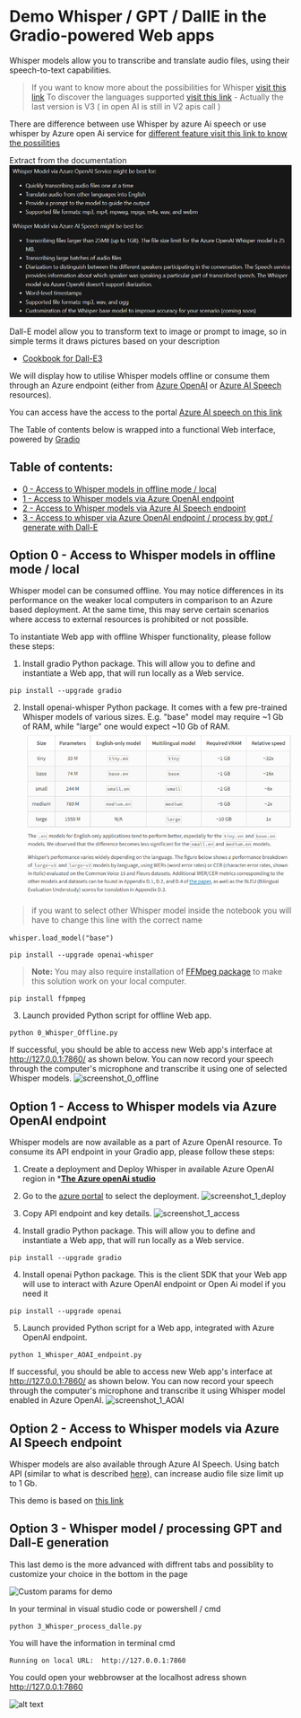 # Demo Whisper / GPT / DallE in the Gradio-powered Web apps

Whisper models allow you to transcribe and translate audio files, using their speech-to-text capabilities.
> If you want to know more about the possibilities for Whisper [visit this link](https://learn.microsoft.com/en-us/azure/ai-services/speech-service/whisper-overview)
> To discover the languages supported [visit this link](https://github.com/openai/whisper) - Actually the last version is V3 ( in open AI is still in V2 apis call )

There are difference between use Whisper by azure Ai speech or use whisper by Azure open Ai service for [different feature visit this link to know the possilities](https://learn.microsoft.com/en-us/azure/ai-services/speech-service/whisper-overview#whisper-model-via-azure-ai-speech-or-via-azure-openai-service)

Extract from the documentation
![Difference between whisper](./images/aispeechwhisper.png)


Dall-E model allow you to transform text to image or prompt to image, so in simple terms it draws pictures based on your description
- [Cookbook for Dall-E3](https://cookbook.openai.com/articles/what_is_new_with_dalle_3)



We will display how to utilise Whisper models offline or consume them through an Azure endpoint (either from [Azure OpenAI](https://learn.microsoft.com/en-us/azure/ai-services/openai/overview) or [Azure AI Speech](https://learn.microsoft.com/en-GB/azure/ai-services/speech-service/overview) resources).

You can access have the access to the portal [Azure AI speech on this link](https://speech.microsoft.com/portal/)


The Table of contents below is wrapped into a functional Web interface, powered by [Gradio](https://www.gradio.app/)

## Table of contents:
- [0 - Access to Whisper models in offline mode / local](#0---access-to-whisper-models-in-offline-mode)
- [1 - Access to Whisper models via Azure OpenAI endpoint](#option-1---access-to-whisper-models-via-azure-openai-endpoint1---access-to-whisper-models-via-azure-openai-endpoint)
- [2 - Access to Whisper models via Azure AI Speech endpoint](#2---access-to-whisper-models-via-azure-ai-speech-endpoint)
- [3 - Access to whisper via Azure OpenAI endpoint / process by gpt / generate with Dall-E](#option-3---whisper-model--processing-gpt-and-dall-e-generation)



## Option 0 - Access to Whisper models in offline mode / local
Whisper model can be consumed offline. You may notice differences in its performance on the weaker local computers in comparison to an Azure based deployment. At the same time, this may serve certain scenarios where access to external resources is prohibited or not possible.

To instantiate Web app with offline Whisper functionality, please follow these steps:
1. Install gradio Python package. This will allow you to define and instantiate a Web app, that will run locally as a Web service.
```
pip install --upgrade gradio
```

2. Install openai-whisper Python package. 
It comes with a few pre-trained Whisper models of various sizes. E.g. "base" model may require ~1 Gb of RAM, while "large" one would expect ~10 Gb of RAM.
![Whipser model](images/modelwhisperlocal.png)
> if you want to select other Whisper model  inside the notebook you will have to change this line with the correct name

````whisper.load_model("base")````


```
pip install --upgrade openai-whisper
```

> **Note:** You may also require installation of [FFMpeg package](https://ffmpeg.org/) to make this solution work on your local computer.

```
pip install ffpmpeg
```

3. Launch provided Python script for offline Web app.
```
python 0_Whisper_Offline.py
```
If successful, you should be able to access new Web app's interface at http://127.0.0.1:7860/ as shown below. You can now record your speech through the computer's microphone and transcribe it using one of selected Whisper models.
![screenshot_0_offline](images/demo_app_0.png)


## Option 1 - Access to Whisper models via Azure OpenAI endpoint

Whisper models are now available as a part of Azure OpenAI resource. To consume its API endpoint in your Gradio app, please follow these steps:
1. Create a deployment and Deploy Whisper in available Azure OpenAI region in ***[The Azure openAi studio](https://oai.azure.com/portal/)**
2. Go to the [azure portal](https://portal.azure.com/) to select the deployment.
![screenshot_1_deploy](images/demo_app_1_deploy.png)
2. Copy API endpoint and key details.
![screenshot_1_access](images/demo_app_1_access.png)

3. Install gradio Python package. This will allow you to define and instantiate a Web app, that will run locally as a Web service.
```
pip install --upgrade gradio
```
4. Install openai Python package. This is the client SDK that your Web app will use to interact with Azure OpenAI endpoint or Open Ai model if you need it
```
pip install --upgrade openai
```
5. Launch provided Python script for a Web app, integrated with Azure OpenAI endpoint.
```
python 1_Whisper_AOAI_endpoint.py
```
If successful, you should be able to access new Web app's interface at http://127.0.0.1:7860/ as shown below. You can now record your speech through the computer's microphone and transcribe it using Whisper model enabled in Azure OpenAI.
![screenshot_1_AOAI](images/demo_app_1.png)

## Option 2 - Access to Whisper models via Azure AI Speech endpoint

Whisper models are also available through Azure AI Speech. Using batch API (similar to what is described [here](https://github.com/Azure-Samples/cognitive-services-speech-sdk/tree/master/samples/batch/python/python-client)), can increase audio file size limit up to 1 Gb.

This demo is based on [this link](https://github.com/Azure-Samples/cognitive-services-speech-sdk/blob/master/samples/batch/python/README.md)

## Option 3 -  Whisper model / processing GPT and Dall-E generation
This last demo is the more advanced with diffrent tabs and possiblity to customize your choice in the bottom in the page

![Custom params for demo](./images/demo_app_3_custom.png)

In your terminal in visual studio code or powershell / cmd
```
python 3_Whisper_process_dalle.py
```
You will have the information in terminal cmd
```
Running on local URL:  http://127.0.0.1:7860
```
You could open your webbrowser at the localhost adress shown  http://127.0.0.1:7860

![alt text](./images/demo_app_3.png)



